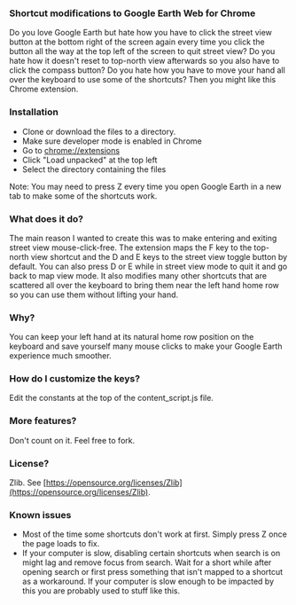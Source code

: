 ### Shortcut modifications to Google Earth Web for Chrome
Do you love Google Earth but hate how you have to click the street view button at the bottom right of the screen again every time you click the button all the way at the top left of the screen to quit street view? Do you hate how it doesn't reset to top-north view afterwards so you also have to click the compass button? Do you hate how you have to move your hand all over the keyboard to use some of the shortcuts? Then you might like this Chrome extension.

### Installation
* Clone or download the files to a directory.
* Make sure developer mode is enabled in Chrome
* Go to [chrome://extensions](chrome://extensions)
* Click "Load unpacked" at the top left
* Select the directory containing the files

Note: You may need to press Z every time you open Google Earth in a new tab to make some of the shortcuts work.

### What does it do?
The main reason I wanted to create this was to make entering and exiting street view mouse-click-free. The extension maps the F key to the top-north view shortcut and the D and E keys to the street view toggle button by default. You can also press D or E while in street view mode to quit it and go back to map view mode. It also modifies many other shortcuts that are scattered all over the keyboard to bring them near the left hand home row so you can use them without lifting your hand.

### Why?
You can keep your left hand at its natural home row position on the keyboard and save yourself many mouse clicks to make your Google Earth experience much smoother.

### How do I customize the keys?
Edit the constants at the top of the content_script.js file.

### More features?
Don't count on it. Feel free to fork. 

### License?
Zlib. See [https://opensource.org/licenses/Zlib](https://opensource.org/licenses/Zlib).

### Known issues
* Most of the time some shortcuts don't work at first. Simply press Z once the page loads to fix.
* If your computer is slow, disabling certain shortcuts when search is on might lag and remove focus from search. Wait for a short while after opening search or first press something that isn't mapped to a shortcut as a workaround. If your computer is slow enough to be impacted by this you are probably used to stuff like this.